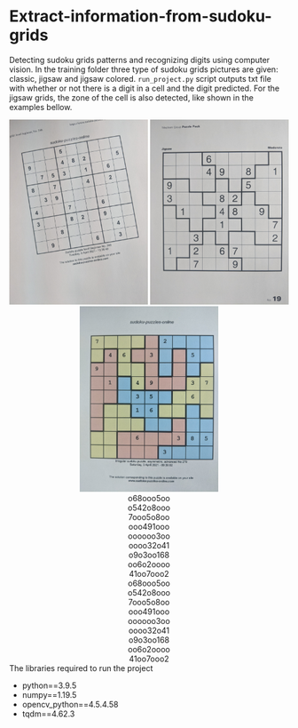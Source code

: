 # Extract-information-from-sudoku-grids

Detecting sudoku grids patterns and recognizing digits using computer vision. In the training folder three type of sudoku grids pictures are given: classic, jigsaw and jigsaw colored. <code>run_project.py</code> script outputs txt file with whether or not there is a digit in a cell and the digit predicted. For the jigsaw grids, the zone of the cell is also detected, like shown in the examples bellow.

<div align='center' min-width=820>
  <img src='training/clasic/06.jpg' width=250 float='left'>
  <img src='training/jigsaw/06.jpg' width=250 float='right' >
  <img src='training/jigsaw/02.jpg' width=250 float='right' >
</div>

<div align='center'>
<div float='left'>o68ooo5oo<br>
o542o8ooo<br>
7ooo5o8oo<br>
ooo491ooo<br>
oooooo3oo<br>
oooo32o41<br>
o9o3oo168<br>
oo6o2oooo<br>
  41oo7ooo2</div>
<div float='right'>o68ooo5oo<br>
o542o8ooo<br>
7ooo5o8oo<br>
ooo491ooo<br>
oooooo3oo<br>
oooo32o41<br>
o9o3oo168<br>
oo6o2oooo<br>
  41oo7ooo2</div>
</div>
The libraries required to run the project
<ul>
  <li>python==3.9.5</li>
  <li>numpy==1.19.5</li>
  <li>opencv_python==4.5.4.58</li>
  <li>tqdm==4.62.3</li>
</ul>
